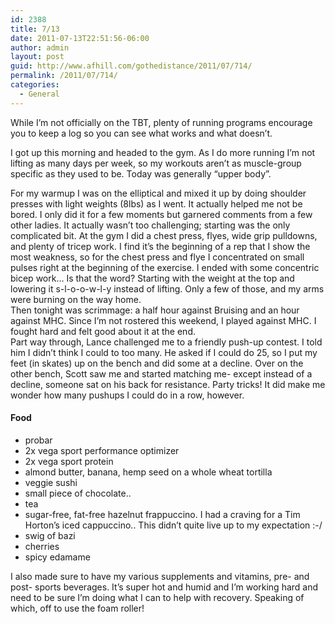 ```yaml
---
id: 2388
title: 7/13
date: 2011-07-13T22:51:56-06:00
author: admin
layout: post
guid: http://www.afhill.com/gothedistance/2011/07/714/
permalink: /2011/07/714/
categories:
  - General
---
```

While I&#8217;m not officially on the TBT, plenty of running programs encourage you to keep a log so you can see what works and what doesn&#8217;t. 

I got up this morning and headed to the gym. As I do more running I&#8217;m not lifting as many days per week, so my workouts aren&#8217;t as muscle-group specific as they used to be. Today was generally &#8220;upper body&#8221;. 

For my warmup I was on the elliptical and mixed it up by doing shoulder presses with light weights (8lbs) as I went. It actually helped me not be bored. I only did it for a few moments but garnered comments from a few other ladies. It actually wasn&#8217;t too challenging; starting was the only complicated bit. At the gym I did a chest press, flyes, wide grip pulldowns, and plenty of tricep work. I find it&#8217;s the beginning of a rep that I show the most weakness, so for the chest press and flye I concentrated on small pulses right at the beginning of the exercise. I ended with some concentric bicep work&#8230; Is that the word? Starting with the weight at the top and lowering it s-l-o-o-w-l-y instead of lifting. Only a few of those, and my arms were burning on the way home.  
Then tonight was scrimmage: a half hour against Bruising and an hour against MHC. Since I&#8217;m not rostered this weekend, I played against MHC. I fought hard and felt good about it at the end.  
Part way through, Lance challenged me to a friendly push-up contest. I told him I didn&#8217;t think I could to too many. He asked if I could do 25, so I put my feet (in skates) up on the bench and did some at a decline. Over on the other bench, Scott saw me and started matching me- except instead of a decline, someone sat on his back for resistance. Party tricks! It did make me wonder how many pushups I could do in a row, however. 

#### Food

  * probar
  * 2x vega sport performance optimizer
  * 2x vega sport protein
  * almond butter, banana, hemp seed on a whole wheat tortilla
  * veggie sushi
  * small piece of chocolate..
  * tea
  * sugar-free, fat-free hazelnut frappuccino. I had a craving for a Tim Horton&#8217;s iced cappuccino.. This didn&#8217;t quite live up to my expectation :-/
  * swig of bazi
  * cherries
  * spicy edamame

I also made sure to have my various supplements and vitamins, pre- and post- sports beverages. It&#8217;s super hot and humid and I&#8217;m working hard and need to be sure I&#8217;m doing what I can to help with recovery. Speaking of which, off to use the foam roller!